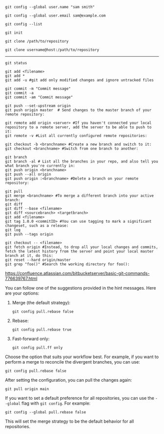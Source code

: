     git config --global user.name "sam smith"
    
    git config --global user.email sam@example.com
    
    git config --list

    git init 

    git clone /path/to/repository
    
    git clone username@host:/path/to/repository
------
    git status
    
    git add <filename>
    git add *
    git add -u #git add only modified changes and ignore untracked files

    git commit -m "Commit message"
    git commit -a
    git commit -am "Commit message"
    
    git push --set-upstream origin
    git push origin master  # Send changes to the master branch of your remote repository:
  
    git remote add origin <server> #If you haven't connected your local repository to a remote server, add the server to be able to push to it:
    git remote -v #List all currently configured remote repositories:

    git checkout -b <branchname> #Create a new branch and switch to it:
    git checkout <branchname> #Switch from one branch to another:
 
    git branch
    git branch -al # List all the branches in your repo, and also tell you what branch you're currently in:
    git push origin <branchname>
    git push --all origin
    git push origin :<branchname> #Delete a branch on your remote repository:

    git pull
    git merge <branchname> #To merge a different branch into your active branch:
    git diff
    git diff --base <filename>
    git diff <sourcebranch> <targetbranch>
    git add <filename>
    git tag 1.0.0 <commitID> #You can use tagging to mark a significant changeset, such as a release:
    git log
    git push --tags origin

    git checkout -- <filename>
    git fetch origin #Instead, to drop all your local changes and commits, fetch the latest history from the server and point your local master branch at it, do this:
    git reset --hard origin/master
    git grep "foo()" #Search the working directory for foo():

https://confluence.atlassian.com/bitbucketserver/basic-git-commands-776639767.html 



You can follow one of the suggestions provided in the hint messages. Here are your options:

1. Merge (the default strategy):
   ```
   git config pull.rebase false
   ```

2. Rebase:
   ```
   git config pull.rebase true
   ```

3. Fast-forward only:
   ```
   git config pull.ff only
   ```

Choose the option that suits your workflow best. For example, if you want to perform a merge to reconcile the divergent branches, you can use:
```
git config pull.rebase false
```

After setting the configuration, you can pull the changes again:
```
git pull origin main
```

If you want to set a default preference for all repositories, you can use the `--global` flag with `git config`. For example:
```
git config --global pull.rebase false
```

This will set the merge strategy to be the default behavior for all repositories.